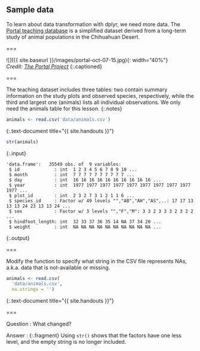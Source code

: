 ---
---

## Sample data

To learn about data transformation with dplyr, we need more data. The [Portal teaching database](http://github.com/weecology/portal-teachingdb) is a simplified dataset derived from a long-term study of animal populations in the Chihuahuan Desert.

===

![]({{ site.baseurl }}/images/portal-oct-07-15.jpg){: width="40%"}  
*Credit: [The Portal Project](https://portalproject.wordpress.com)*
{:.captioned}

===

The teaching dataset includes three tables: two contain summary information on the study plots and observed species, respectively, while the third and largest one (animals) lists all individual observations. We only need the animals table for this lesson.
{:.notes}


~~~r
animals <- read.csv('data/animals.csv')
~~~
{:.text-document title="{{ site.handouts }}"}

~~~r
str(animals)
~~~
{:.input}
~~~
'data.frame':	35549 obs. of  9 variables:
 $ id             : int  1 2 3 4 5 6 7 8 9 10 ...
 $ month          : int  7 7 7 7 7 7 7 7 7 7 ...
 $ day            : int  16 16 16 16 16 16 16 16 16 16 ...
 $ year           : int  1977 1977 1977 1977 1977 1977 1977 1977 1977 1977 ...
 $ plot_id        : int  2 3 2 7 3 1 2 1 1 6 ...
 $ species_id     : Factor w/ 49 levels "","AB","AH","AS",..: 17 17 13 13 13 24 23 13 13 24 ...
 $ sex            : Factor w/ 3 levels "","F","M": 3 3 2 3 3 3 2 3 2 2 ...
 $ hindfoot_length: int  32 33 37 36 35 14 NA 37 34 20 ...
 $ weight         : int  NA NA NA NA NA NA NA NA NA NA ...
~~~
{:.output}

===

Modify the function to specify what string in the CSV file represents NAs, a.k.a. data that is not-available or missing.


~~~r
animals <- read.csv(
  'data/animals.csv',
  na.strings = '')
~~~
{:.text-document title="{{ site.handouts }}"}

===

Question
: What changed?

Answer
: {:.fragment} Using `str()` shows that the factors have one less level, and the empty string is no longer included.

